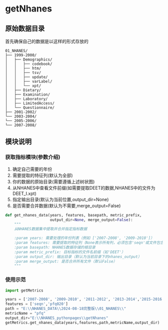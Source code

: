 # getNhanes



## 原始数据目录
首先确保自己的数据是以这样的形式存放的
```
01_NHANES/
├── 1999-2000/
│   ├── Demographics/
│   │   ├── codebook/
│   │   ├── htm/
│   │   ├── tsv/
│   │   ├── update/
│   │   ├── varLabel/
│   │   └── xpt/
│   ├── Dietary/
│   ├── Examination/
│   ├── Laboratory/
│   ├── LimitedAccess/
│   └── Questionnaire/
├── 2001-2002/
└── 2003-2004/
└── 2005-2006/
└── 2007-2008/
```

## 模块说明
### 获取指标模块(参数介绍)
1. 确定自己需要的年份
2. 需要提取的特征列(默认为全部)
3. 你的数据的原始目录(需要遵循上述树状图)
4. 从NHANES中查看文件前缀(如需要提取DEET的数据,NHANES中的文件为DEET_I.xpt)
5. 指定输出目录(默认为当前位置,output_dir=None)
6. 是否需要合并数据(默认为不需要,merge_output=False)


```python
def get_nhanes_data(years, features, basepath, metric_prefix,
                    output_dir=None, merge_output=False):
    """
    从NHANES数据集中提取并合并指定指标数据

    :param years: 需要处理的年份列表（例如 ['2007-2008', '2009-2010']）
    :param features: 需要提取的特征列（None表示所有列，必须包含'seqn'或文件包含'seqn'）
    :param basepath: NHANES数据存储的根目录
    :param metric_prefix: 目标指标的文件名前缀（如'DEET'）
    :param output_dir: 输出目录（默认为当前目录下的nhanes_output）
    :param merge_output: 是否合并所有文件（默认False）
    """
```


### 使用示范
```python
import getMetrics

years = ['2007-2008', '2009-2010', '2011-2012', '2013-2014','2015-2016','2017-2018']
features = ['seqn','pfq020']
path = "E:\\NHANES_DATA\\2024-08-18完整版\\01_NHANES\\"
metricName = "pfq"
output_dir="E:\\NHANES_pythonpages\\getNhanes"
getMetrics.get_nhanes_data(years,features,path,metricName,output_dir)

```
